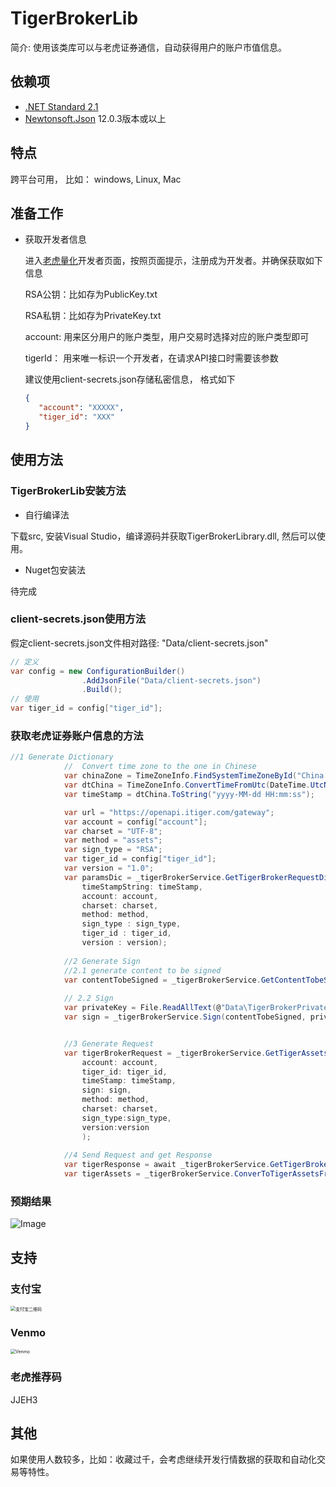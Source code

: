 # TigerBrokerLib

简介: 使用该类库可以与老虎证券通信，自动获得用户的账户市值信息。 





## 依赖项

- [.NET Standard 2.1](https://dotnet.microsoft.com/download/dotnet-framework)
- [Newtonsoft.Json](https://github.com/JamesNK/Newtonsoft.Json) 12.0.3版本或以上



## 特点

跨平台可用， 比如： windows, Linux, Mac



## 准备工作

- 获取开发者信息

  进入[老虎量化](https://quant.itiger.com/openapi/py-docs/zh-cn/docs/intro/quickstart.html)开发者页面，按照页面提示，注册成为开发者。并确保获取如下信息

  RSA公钥：比如存为PublicKey.txt

  RSA私钥：比如存为PrivateKey.txt

  account: 用来区分用户的账户类型，用户交易时选择对应的账户类型即可

  tigerId： 用来唯一标识一个开发者，在请求API接口时需要该参数

  建议使用client-secrets.json存储私密信息， 格式如下
  
  ```json
  {
     "account": "XXXXX",
     "tiger_id": "XXX"
  }
  ```
  
  
  
  

## 使用方法

### TigerBrokerLib安装方法

-  自行编译法

下载src, 安装Visual Studio，编译源码并获取TigerBrokerLibrary.dll, 然后可以使用。



- Nuget包安装法

待完成



### client-secrets.json使用方法

假定client-secrets.json文件相对路径: "Data/client-secrets.json"

```c#
// 定义
var config = new ConfigurationBuilder()
                .AddJsonFile("Data/client-secrets.json")
                .Build();
// 使用
var tiger_id = config["tiger_id"];
```



### 获取老虎证券账户信息的方法
```c#
//1 Generate Dictionary
            //  Convert time zone to the one in Chinese
            var chinaZone = TimeZoneInfo.FindSystemTimeZoneById("China Standard Time");
            var dtChina = TimeZoneInfo.ConvertTimeFromUtc(DateTime.UtcNow.Date, chinaZone);
            var timeStamp = dtChina.ToString("yyyy-MM-dd HH:mm:ss");

            var url = "https://openapi.itiger.com/gateway";
            var account = config["account"];
            var charset = "UTF-8";
            var method = "assets";
            var sign_type = "RSA";
            var tiger_id = config["tiger_id"];
            var version = "1.0";
            var paramsDic = _tigerBrokerService.GetTigerBrokerRequestDictionary(
                timeStampString: timeStamp, 
                account: account, 
                charset: charset, 
                method: method,
                sign_type : sign_type,
                tiger_id : tiger_id, 
                version : version);
    
            //2 Generate Sign
            //2.1 generate content to be signed
            var contentTobeSigned = _tigerBrokerService.GetContentTobeSigned(paramsDic);
    
            // 2.2 Sign
            var privateKey = File.ReadAllText(@"Data\TigerBrokerPrivateKey.txt");
            var sign = _tigerBrokerService.Sign(contentTobeSigned, privateKey);


            //3 Generate Request
            var tigerBrokerRequest = _tigerBrokerService.GetTigerAssetsRequest(
                account: account,
                tiger_id: tiger_id,
                timeStamp: timeStamp,
                sign: sign,
                method: method,
                charset: charset,
                sign_type:sign_type,
                version:version
                ); 
    
            //4 Send Request and get Response
            var tigerResponse = await _tigerBrokerService.GetTigerBrokerAssetsModelAsync(url,tigerBrokerRequest);
            var tigerAssets = _tigerBrokerService.ConverToTigerAssetsFromTigerAssetsResponse(tigerResponse);
```



### 预期结果

![Image](E:\GitHub\TigerBrokerLib\images\Image.png)





## 支持

### 支付宝

<img src="E:\GitHub\TigerBrokerLib\images\支付宝二维码.jpg" alt="支付宝二维码" style="zoom:50%;" />

### Venmo

<img src="E:\GitHub\TigerBrokerLib\images\Venmo.jpg" alt="Venmo" style="zoom:50%;" />

### 老虎推荐码

JJEH3



## 其他

如果使用人数较多，比如：收藏过千，会考虑继续开发行情数据的获取和自动化交易等特性。



